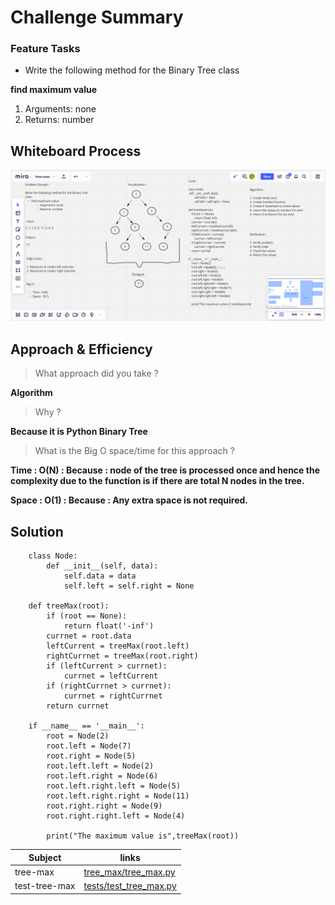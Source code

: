 # Challenge Summary

### Feature Tasks

* Write the following method for the Binary Tree class

**find maximum value**
        
1. Arguments: none
2. Returns: number


## Whiteboard Process

![Whiteboard Process](asset/tree-max.png)

## Approach & Efficiency

> What approach did you take ?

**Algorithm**

> Why ?

**Because it is Python Binary Tree**

> What is the Big O space/time for this approach ?

**Time : O(N) : Because : node of the tree is processed once and hence the complexity due to the function is if there are total N nodes in the tree.** 

**Space : O(1) : Because : Any extra space is not required.**

## Solution

        class Node:
            def __init__(self, data):
                self.data = data
                self.left = self.right = None
        
        def treeMax(root):
            if (root == None):
                return float('-inf')
            currnet = root.data
            leftCurrent = treeMax(root.left)
            rightCurrnet = treeMax(root.right)
            if (leftCurrent > currnet):
                currnet = leftCurrent
            if (rightCurrnet > currnet):
                currnet = rightCurrnet
            return currnet
        
        if __name__ == '__main__':
            root = Node(2)
            root.left = Node(7)
            root.right = Node(5)
            root.left.left = Node(2)
            root.left.right = Node(6)
            root.left.right.left = Node(5)
            root.left.right.right = Node(11)
            root.right.right = Node(9)
            root.right.right.left = Node(4)
            
            print("The maximum value is",treeMax(root))

| Subject     | links |
| ----------- | ----------- |
| tree-max | [tree_max/tree_max.py](tree_max/tree_max.py) |
| test-tree-max | [tests/test_tree_max.py](tests/test_tree_max.py) |
